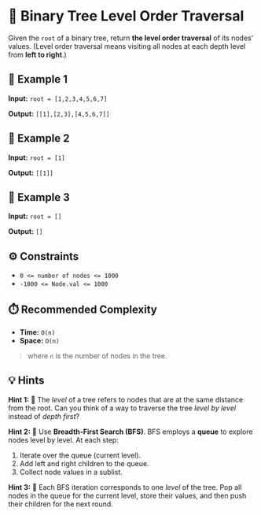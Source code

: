 # 🌳 Binary Tree Level Order Traversal 

Given the `root` of a binary tree, return **the level order traversal** of its nodes’ values.
(Level order traversal means visiting all nodes at each depth level from **left to right**.)

## 📘 Example 1

**Input:**
`root = [1,2,3,4,5,6,7]`

**Output:**
`[[1],[2,3],[4,5,6,7]]`

## 📗 Example 2

**Input:**
`root = [1]`

**Output:**
`[[1]]`

## 📙 Example 3

**Input:**
`root = []`

**Output:**
`[]`

## ⚙️ Constraints

* `0 <= number of nodes <= 1000`
* `-1000 <= Node.val <= 1000`

## ⏱️ Recommended Complexity

* **Time:** `O(n)`
* **Space:** `O(n)`

> where `n` is the number of nodes in the tree.

## 💡 Hints

**Hint 1:**
🔹 The *level* of a tree refers to nodes that are at the same distance from the root.
Can you think of a way to traverse the tree *level by level* instead of *depth first*?

**Hint 2:**
🧠 Use **Breadth-First Search (BFS)**.
BFS employs a **queue** to explore nodes level by level.
At each step:

1. Iterate over the queue (current level).
2. Add left and right children to the queue.
3. Collect node values in a sublist.

**Hint 3:**
📏 Each BFS iteration corresponds to one *level* of the tree.
Pop all nodes in the queue for the current level, store their values,
and then push their children for the next round.
